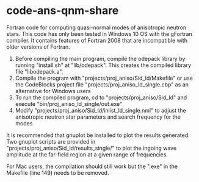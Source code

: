 # code-ans-qnm-share
Fortran code for computing quasi-normal modes of anisotropic neutron stars.
This code has only been tested in Windows 10 OS with the gFortran compiler. It contains features of Fortran 2008 that are incompatible with older versions of Fortran.

1. Before compiling the main program, compile the odepack library by running "install.sh" at "lib/odepack". This creates the compiled library file "libodepack.a".
2. Compile the program with "projects/proj_aniso/Sid_ld/Makefile" or use the CodeBlocks project file "projects/proj_aniso_ld_single.cbp" as an alternative for Windows users
3. To run the compiled program, cd to "projects/proj_aniso/Sid_ld" and execute "bin/proj_aniso_ld_single/out.exe"
4. Modify "projects/proj_aniso/Sid_ld/inlist_ld_single.nml" to adjust the anisotropic neutron star parameters and search frequency for the modes

It is recommended that gnuplot be installed to plot the results generated. Two gnuplot scripts are provided in "projects/proj_aniso/Sid_ld/results_single/" to plot the ingoing wave amplitude at the far-field region at a given range of frequencies.

For Mac users, the compilation should still work but the ".exe" in the Makefile (line 149) needs to be removed.
